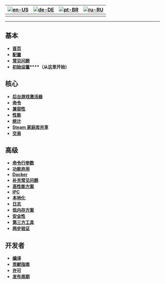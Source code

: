 | [![en-US](https://raw.githubusercontent.com/hjnilsson/country-flags/master/png100px/us.png)](https://github.com/JustArchiNET/ArchiSteamFarm/wiki/Home) | [![de-DE](https://raw.githubusercontent.com/hjnilsson/country-flags/master/png100px/de.png)](https://github.com/JustArchiNET/ArchiSteamFarm/wiki/Home-de-DE) | [![pt-BR](https://raw.githubusercontent.com/hjnilsson/country-flags/master/png100px/br.png)](https://github.com/JustArchiNET/ArchiSteamFarm/wiki/Home-pt-BR) | [![ru-RU](https://raw.githubusercontent.com/hjnilsson/country-flags/master/png100px/ru.png)](https://github.com/JustArchiNET/ArchiSteamFarm/wiki/Home-ru-RU) |
| ------------------------------------------------------------------------------------------------------------------------------------------------------ | ------------------------------------------------------------------------------------------------------------------------------------------------------------ | ------------------------------------------------------------------------------------------------------------------------------------------------------------ | ------------------------------------------------------------------------------------------------------------------------------------------------------------ |
|                                                                                                                                                        |                                                                                                                                                              |                                                                                                                                                              |                                                                                                                                                              |

* * *

## 基本

* **[首页](https://github.com/JustArchiNET/ArchiSteamFarm/wiki/Home-zh-CN)**
* **[配置](https://github.com/JustArchiNET/ArchiSteamFarm/wiki/Configuration-zh-CN)**
* **[常见问题](https://github.com/JustArchiNET/ArchiSteamFarm/wiki/FAQ-zh-CN)**
* **[初始设置](https://github.com/JustArchiNET/ArchiSteamFarm/wiki/Setting-up-zh-CN)****（从这里开始）**

## 核心

* **[后台游戏激活器](https://github.com/JustArchiNET/ArchiSteamFarm/wiki/Background-games-redeemer-zh-CN)**
* **[命令](https://github.com/JustArchiNET/ArchiSteamFarm/wiki/Commands-zh-CN)**
* **[兼容性](https://github.com/JustArchiNET/ArchiSteamFarm/wiki/Compatibility-zh-CN)**
* **[性能](https://github.com/JustArchiNET/ArchiSteamFarm/wiki/Performance-zh-CN)**
* **[统计](https://github.com/JustArchiNET/ArchiSteamFarm/wiki/Statistics-zh-CN)**
* **[Steam 家庭库共享](https://github.com/JustArchiNET/ArchiSteamFarm/wiki/Steam-Family-Sharing-zh-CN)**
* **[交易](https://github.com/JustArchiNET/ArchiSteamFarm/wiki/Trading-zh-CN)**

## 高级

* **[命令行参数](https://github.com/JustArchiNET/ArchiSteamFarm/wiki/Command-line-arguments-zh-CN)**
* **[功能弃用](https://github.com/JustArchiNET/ArchiSteamFarm/wiki/Deprecation-zh-CN)**
* **[Docker](https://github.com/JustArchiNET/ArchiSteamFarm/wiki/Docker-zh-CN)**
* **[补充常见问题](https://github.com/JustArchiNET/ArchiSteamFarm/wiki/Extended-FAQ-zh-CN)**
* **[高性能方案](https://github.com/JustArchiNET/ArchiSteamFarm/wiki/High-performance-setup-zh-CN)**
* **[IPC](https://github.com/JustArchiNET/ArchiSteamFarm/wiki/IPC-zh-CN)**
* **[本地化](https://github.com/JustArchiNET/ArchiSteamFarm/wiki/Localization-zh-CN)**
* **[日志](https://github.com/JustArchiNET/ArchiSteamFarm/wiki/Logging-zh-CN)**
* **[低内存方案](https://github.com/JustArchiNET/ArchiSteamFarm/wiki/Low-memory-setup-zh-CN)**
* **[安全性](https://github.com/JustArchiNET/ArchiSteamFarm/wiki/Security-zh-CN)**
* **[第三方工具](https://github.com/JustArchiNET/ArchiSteamFarm/wiki/Third-party-tools-zh-CN)**
* **[两步验证](https://github.com/JustArchiNET/ArchiSteamFarm/wiki/Two-factor-authentication-zh-CN)**

## 开发者

* **[编译](https://github.com/JustArchiNET/ArchiSteamFarm/wiki/Compilation-zh-CN)**
* **[贡献指南](https://github.com/JustArchiNET/ArchiSteamFarm/blob/master/.github/CONTRIBUTING.md)**
* **[许可](https://github.com/JustArchiNET/ArchiSteamFarm/wiki/License-zh-CN)**
* **[发布周期](https://github.com/JustArchiNET/ArchiSteamFarm/wiki/Release-cycle-zh-CN)**